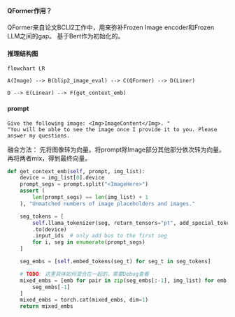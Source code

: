 #### QFormer作用？
QFormer来自论文BCLI2工作中，用来弥补Frozen Image encoder和Frozen LLM之间的gap。
基于Bert作为初始化的。


#### 推理结构图
```mermaid
flowchart LR

A(Image) --> B(blip2_image_eval) --> C(QFormer) --> D(Liner)

D --> E(Linear) --> F(get_context_emb)
```

#### prompt
```text
Give the following image: <Img>ImageContent</Img>. "
"You will be able to see the image once I provide it to you. Please answer my questions.
```
融合方法：
先将图像转为向量。将prompt除Image部分其他部分依次转为向量。
再将两者mix，得到最终向量。

```python
def get_context_emb(self, prompt, img_list):
    device = img_list[0].device
    prompt_segs = prompt.split("<ImageHere>")
    assert (
        len(prompt_segs) == len(img_list) + 1
    ), "Unmatched numbers of image placeholders and images."

    seg_tokens = [
        self.llama_tokenizer(seg, return_tensors="pt", add_special_tokens=i == 0)
        .to(device)
        .input_ids  # only add bos to the first seg
        for i, seg in enumerate(prompt_segs)
    ]

    seg_embs = [self.embed_tokens(seg_t) for seg_t in seg_tokens]

    # TODO: 这里具体如何混合在一起的，需要Debug查看
    mixed_embs = [emb for pair in zip(seg_embs[:-1], img_list) for emb in pair] + [
        seg_embs[-1]
    ]
    mixed_embs = torch.cat(mixed_embs, dim=1)
    return mixed_embs
```